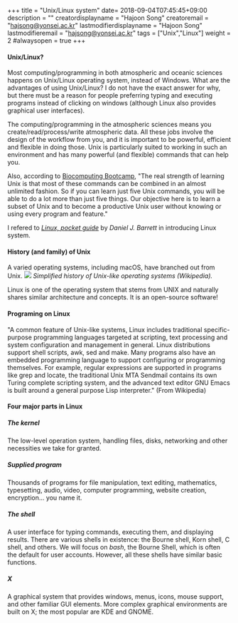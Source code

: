 +++
title = "Unix/Linux system"
date= 2018-09-04T07:45:45+09:00
description = ""
creatordisplayname = "Hajoon Song"
creatoremail = "hajsong@yonsei.ac.kr"
lastmodifierdisplayname = "Hajoon Song"
lastmodifieremail = "hajsong@yonsei.ac.kr"
tags = ["Unix","Linux"]
weight = 2
#alwaysopen = true
+++

#### Unix/Linux?
Most computing/programming in both atmospheric and oceanic sciences happens on Unix/Linux operating system, instead of Windows. What are the advantages of using Unix/Linux?
I do not have the exact answer for why, but there must be a reason for people preferring typing and executing programs instead of clicking on windows (although Linux also provides graphical user interfaces).

The computing/programming in the atmospheric sciences means you create/read/process/write atmospheric data. All these jobs involve the design of the workflow from you, and it is important to be powerful, efficient and flexible in doing those. Unix is particularly suited to working in such an environment and has many powerful (and flexible) commands that can help you.

Also, according to [Biocomputing Bootcamp](https://bioboot.github.io/web-2016/day1/),
"The real strength of learning Unix is that most of these commands can be combined in an almost unlimited fashion. So if you can learn just five Unix commands, you will be able to do a lot more than just five things. Our objective here is to learn a subset of Unix and to become a productive Unix user without knowing or using every program and feature."

I refered to [*Linux, pocket guide*](https://www.amazon.com/Linux-Pocket-Guide-Daniel-Barrett/dp/1449316697) by *Daniel J. Barrett* in introducing Linux system.

#### History (and family) of Unix
A varied operating systems, including macOS, have branched out from Unix.
![](../images/Unix_timeline.png?classes=border,shadow)
*Simplified history of Unix-like operating systems (Wikipedia).*

Linux is one of the operating system that stems from UNIX and naturally shares similar architecture and concepts. It is an open-source software!

#### Programing on Linux
"A common feature of Unix-like systems, Linux includes traditional specific-purpose programming languages targeted at scripting, text processing and system configuration and management in general. Linux distributions support shell scripts, awk, sed and make. Many programs also have an embedded programming language to support configuring or programming themselves. For example, regular expressions are supported in programs like grep and locate, the traditional Unix MTA Sendmail contains its own Turing complete scripting system, and the advanced text editor GNU Emacs is built around a general purpose Lisp interpreter." (From Wikipedia)

#### Four major parts in Linux
##### The kernel
The low-level operation system, handling files, disks, networking and other necessities we take for granted.
##### Supplied program
Thousands of programs for file manipulation, text editing, mathematics, typesetting, audio, video, computer programming, website creation, encryption... you name it.
##### The shell
A user interface for typing commands, executing them, and displaying results. There are various shells in existence: the Bourne shell, Korn shell, C shell, and others. We will focus on *bash*, the Bourne Shell, which is often the default for user accounts. However, all these shells have similar basic functions.
##### X
A graphical system that provides windows, menus, icons, mouse support, and other familiar GUI elements. More complex graphical environments are built on X; the most popular are KDE and GNOME.
